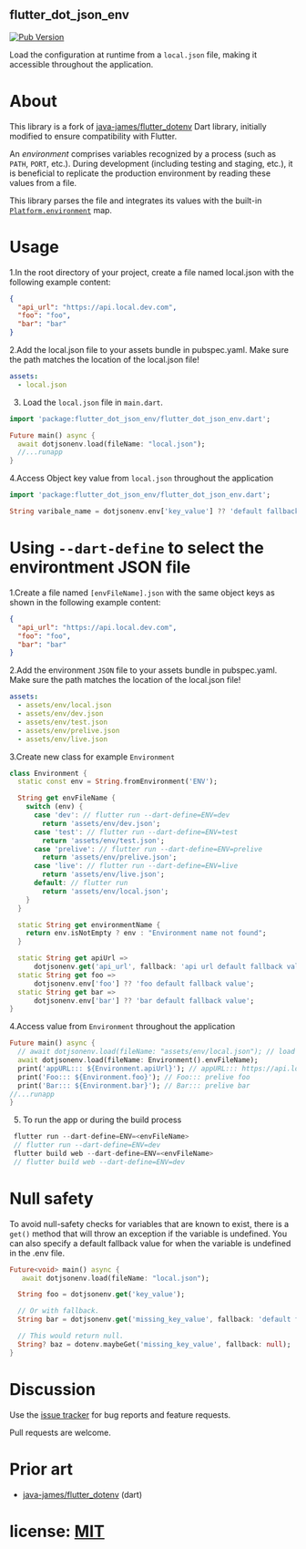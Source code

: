 ## flutter_dot_json_env

[![Pub Version][pub-badge]][pub]

[pub]: https://pub.dev/packages/flutter_dot_json_env
[pub-badge]: https://img.shields.io/pub/v/flutter_dot_json_env.svg

Load the configuration at runtime from a `local.json` file, making it accessible throughout the application.

# About

This library is a fork of [java-james/flutter_dotenv] Dart library, initially modified to ensure compatibility with Flutter.

[java-james/flutter_dotenv]: https://pub.dev/packages/flutter_dotenv

An _environment_ comprises variables recognized by a process (such as `PATH`, `PORT`, etc.). During development (including testing and staging, etc.), it is beneficial to replicate the production environment by reading these values from a file.

This library parses the file and integrates its values with the built-in [`Platform.environment`][docs-io] map.

[docs-io]: https://api.dart.dev/stable/3.4.4/dart-io/Platform-class.html#id_environment

# Usage

1.In the root directory of your project, create a file named local.json with the following example content:

```json
{
  "api_url": "https://api.local.dev.com",
  "foo": "foo",
  "bar": "bar"
}
```

2.Add the local.json file to your assets bundle in pubspec.yaml. Make sure the path matches the location of the local.json file!

```yml
assets:
  - local.json
```

3. Load the `local.json` file in `main.dart`.

```dart
import 'package:flutter_dot_json_env/flutter_dot_json_env.dart';

Future main() async {
  await dotjsonenv.load(fileName: "local.json");
  //...runapp
}
```

4.Access Object key value from `local.json` throughout the application

```dart
import 'package:flutter_dot_json_env/flutter_dot_json_env.dart';

String varibale_name = dotjsonenv.env['key_value'] ?? 'default fallback value';

```

# Using `--dart-define` to select the environtment JSON file

1.Create a file named `[envFileName].json` with the same object keys as shown in the following example content:

```json
{
  "api_url": "https://api.local.dev.com",
  "foo": "foo",
  "bar": "bar"
}
```

2.Add the environment `JSON` file to your assets bundle in pubspec.yaml. Make sure the path matches the location of the local.json file!

```yml
assets:
  - assets/env/local.json
  - assets/env/dev.json
  - assets/env/test.json
  - assets/env/prelive.json
  - assets/env/live.json
```

3.Create new class for example `Environment`

```dart
class Environment {
  static const env = String.fromEnvironment('ENV');

  String get envFileName {
    switch (env) {
      case 'dev': // flutter run --dart-define=ENV=dev
        return 'assets/env/dev.json';
      case 'test': // flutter run --dart-define=ENV=test
        return 'assets/env/test.json';
      case 'prelive': // flutter run --dart-define=ENV=prelive
        return 'assets/env/prelive.json';
      case 'live': // flutter run --dart-define=ENV=live
        return 'assets/env/live.json';
      default: // flutter run
        return 'assets/env/local.json';
    }
  }

  static String get environmentName {
    return env.isNotEmpty ? env : "Environment name not found";
  }

  static String get apiUrl =>
      dotjsonenv.get('api_url', fallback: 'api url default fallback value');
  static String get foo =>
      dotjsonenv.env['foo'] ?? 'foo default fallback value';
  static String get bar =>
      dotjsonenv.env['bar'] ?? 'bar default fallback value';
}

```

4.Access value from `Environment` throughout the application

```dart
Future main() async {
  // await dotjsonenv.load(fileName: "assets/env/local.json"); // load as static json
  await dotjsonenv.load(fileName: Environment().envFileName);
  print('appURL::: ${Environment.apiUrl}'); // appURL::: https://api.local.com
  print('Foo::: ${Environment.foo}'); // Foo::: prelive foo
  print('Bar::: ${Environment.bar}'); // Bar::: prelive bar
//...runapp
}
```

5. To run the app or during the build process

```dart
 flutter run --dart-define=ENV=<envFileName>
 // flutter run --dart-define=ENV=dev
 flutter build web --dart-define=ENV=<envFileName>
 // flutter build web --dart-define=ENV=dev
```

# Null safety

To avoid null-safety checks for variables that are known to exist, there is a `get()` method that
will throw an exception if the variable is undefined. You can also specify a default fallback
value for when the variable is undefined in the .env file.

```dart
Future<void> main() async {
   await dotjsonenv.load(fileName: "local.json");

  String foo = dotjsonenv.get('key_value');

  // Or with fallback.
  String bar = dotjsonenv.get('missing_key_value', fallback: 'default fallback value');

  // This would return null.
  String? baz = dotenv.maybeGet('missing_key_value', fallback: null);
}
```

# Discussion

Use the [issue tracker][tracker] for bug reports and feature requests.

Pull requests are welcome.

[tracker]: https://github.com/govarthananve/flutter_dot_json_env/issues

# Prior art

[flutter_dot_json_env]: https://pub.dev/packages/flutter_dot_json_env

- [java-james/flutter_dotenv][] (dart)

# license: [MIT](LICENSE)
